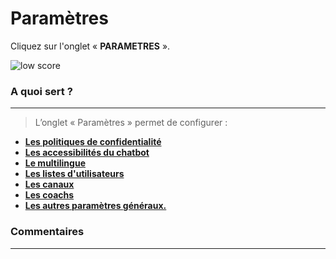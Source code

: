 # Paramètres

Cliquez sur l'onglet « **PARAMETRES** ».

<div class="image_center">
  <img :src="$withBase('/assets/img/fr/parametres/parametres1.png')" alt="low score">
</div>


### A quoi sert ?
---

>L’onglet « Paramètres » permet de configurer :

-   [**Les politiques de confidentialité**](/fr/chatbot/parametres/politiques_de_confidentialite.html#politiques-de-confidentialite)
-   [**Les accessibilités du chatbot**](/fr/chatbot/parametres/accessibilite_de_chatbot.html#accessibilite-du-chatbot) 
-   [**Le multilingue**](/fr/chatbot/parametres/multilingue.html#multilingue)
-   [**Les listes d'utilisateurs**](/fr/chatbot/parametres/liste_utilisateurs.html#listes-d-utilisateurs)
-   [**Les canaux**](/fr/chatbot/parametres/canaux.html#canaux)
-   [**Les coachs**](/fr/chatbot/parametres/coach.html#coachs)
-   [**Les autres paramètres généraux.**](/fr/chatbot/parametres/parametres.html#parametres)



### Commentaires
---
<div id="disqus_thread"></div>

<script>

export default {
  mounted () {

    var disqus_config = function () {
      this.page.url = "https://docs.witivio.com";  // Replace PAGE_URL with your page's canonical URL variable
      this.page.identifier = "witivio_48"; // Replace PAGE_IDENTIFIER with your page's unique identifier variable
    };

(function() { // DON'T EDIT BELOW THIS LINE
var d = document, s = d.createElement('script');
s.src = 'https://docs-witivio.disqus.com/embed.js';
s.setAttribute('data-timestamp', +new Date());
(d.head || d.body).appendChild(s);
})();
  }
}
</script>